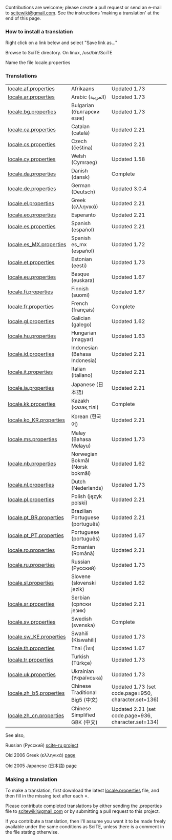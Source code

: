 
Contributions are welcome; please create a pull request or send an e-mail to scitewiki@gmail.com. See the instructions 'making a translation' at the end of this page.

### How to install a translation

Right click on a link below and select "Save link as..."

Browse to SciTE directory. On linux, /usr/bin/SciTE

Name the file locale.properties

### Translations

|   |  | |
| ------------- | ------------- | ------------- |
| [locale.af.properties](https://raw.githubusercontent.com/downpoured/scite-files/master/files/files/translations/locale.af.properties) | Afrikaans | Updated 1.73 |
| [locale.ar.properties](https://raw.githubusercontent.com/downpoured/scite-files/master/files/files/translations/locale.ar.properties) | Arabic (العربية) | Updated 1.73 |
| [locale.bg.properties](https://raw.githubusercontent.com/downpoured/scite-files/master/files/files/translations/locale.bg.properties) | Bulgarian (български език) | Updated 1.73 |
| [locale.ca.properties](https://raw.githubusercontent.com/downpoured/scite-files/master/files/files/translations/locale.ca.properties) | Catalan (català) | Updated 2.21 |
| [locale.cs.properties](https://raw.githubusercontent.com/downpoured/scite-files/master/files/files/translations/locale.cs.properties) | Czech (čeština) | Updated 2.21 |
| [locale.cy.properties](https://raw.githubusercontent.com/downpoured/scite-files/master/files/files/translations/locale.cy.properties) | Welsh (Cymraeg) | Updated 1.58 |
| [locale.da.properties](https://raw.githubusercontent.com/downpoured/scite-files/master/files/files/translations/locale.da.properties) | Danish (dansk) | Complete |
| [locale.de.properties](https://raw.githubusercontent.com/downpoured/scite-files/master/files/files/translations/locale.de.properties) | German (Deutsch) | Updated 3.0.4 |
| [locale.el.properties](https://raw.githubusercontent.com/downpoured/scite-files/master/files/files/translations/locale.el.properties) | Greek (ελληνικά) | Updated 2.21 |
| [locale.eo.properties](https://raw.githubusercontent.com/downpoured/scite-files/master/files/files/translations/locale.eo.properties) | Esperanto | Updated 2.21 |
| [locale.es.properties](https://raw.githubusercontent.com/downpoured/scite-files/master/files/files/translations/locale.es.properties) | Spanish (español) | Updated 2.21 |
| [locale.es_MX.properties](https://raw.githubusercontent.com/downpoured/scite-files/master/files/files/translations/locale.es_MX.properties) | Spanish es_mx (español) | Updated 1.72 |
| [locale.et.properties](https://raw.githubusercontent.com/downpoured/scite-files/master/files/files/translations/locale.et.properties) | Estonian (eesti) | Updated 1.73 |
| [locale.eu.properties](https://raw.githubusercontent.com/downpoured/scite-files/master/files/files/translations/locale.eu.properties) | Basque (euskara) | Updated 1.67 |
| [locale.fi.properties](https://raw.githubusercontent.com/downpoured/scite-files/master/files/files/translations/locale.fi.properties) | 	Finnish (suomi) | Updated 1.67 |
| [locale.fr.properties](https://raw.githubusercontent.com/downpoured/scite-files/master/files/files/translations/locale.fr.properties) | French (français) | Complete |
| [locale.gl.properties](https://raw.githubusercontent.com/downpoured/scite-files/master/files/files/translations/locale.gl.properties) | Galician (galego) | Updated 1.62 |
| [locale.hu.properties](https://raw.githubusercontent.com/downpoured/scite-files/master/files/files/translations/locale.hu.properties) | Hungarian (magyar) | Updated 1.63 |
| [locale.id.properties](https://raw.githubusercontent.com/downpoured/scite-files/master/files/files/translations/locale.id.properties) | Indonesian (Bahasa Indonesia) | Updated 2.21 |
| [locale.it.properties](https://raw.githubusercontent.com/downpoured/scite-files/master/files/files/translations/locale.it.properties) | Italian (italiano) | Updated 2.21 |
| [locale.ja.properties](https://raw.githubusercontent.com/downpoured/scite-files/master/files/files/translations/locale.ja.properties) | Japanese (日本語) | Updated 2.21 |
| [locale.kk.properties](https://raw.githubusercontent.com/downpoured/scite-files/master/files/files/translations/locale.kk.properties) | Kazakh (қазақ тілі) | Complete |
| [locale.ko_KR.properties](https://raw.githubusercontent.com/downpoured/scite-files/master/files/files/translations/locale.ko_KR.properties) | Korean (한국어) | Updated 2.21 |
| [locale.ms.properties](https://raw.githubusercontent.com/downpoured/scite-files/master/files/files/translations/locale.ms.properties) | Malay (Bahasa Melayu) | Updated 1.73 |
| [locale.nb.properties](https://raw.githubusercontent.com/downpoured/scite-files/master/files/files/translations/locale.nb.properties) | Norwegian Bokmål (Norsk bokmål) | Updated 1.62 |
| [locale.nl.properties](https://raw.githubusercontent.com/downpoured/scite-files/master/files/files/translations/locale.nl.properties) | Dutch (Nederlands) | Updated 1.73 |
| [locale.pl.properties](https://raw.githubusercontent.com/downpoured/scite-files/master/files/files/translations/locale.pl.properties) | Polish (język polski) | Updated 2.21 |
| [locale.pt_BR.properties](https://raw.githubusercontent.com/downpoured/scite-files/master/files/files/translations/locale.pt_BR.properties) | Brazilian Portuguese (português) | Updated 2.21 |
| [locale.pt_PT.properties](https://raw.githubusercontent.com/downpoured/scite-files/master/files/files/translations/locale.pt_PT.properties) | Portuguese (português) | Updated 1.67 |
| [locale.ro.properties](https://raw.githubusercontent.com/downpoured/scite-files/master/files/files/translations/locale.ro.properties) | Romanian (Română) | Updated 2.21 |
| [locale.ru.properties](https://raw.githubusercontent.com/downpoured/scite-files/master/files/files/translations/locale.ru.properties) | Russian (Русский) | Updated 1.73 |
| [locale.sl.properties](https://raw.githubusercontent.com/downpoured/scite-files/master/files/files/translations/locale.sl.properties) | Slovene (slovenski jezik) | Updated 1.62 |
| [locale.sr.properties](https://raw.githubusercontent.com/downpoured/scite-files/master/files/files/translations/locale.sr.properties) | Serbian (српски језик) | Updated 2.21 |
| [locale.sv.properties](https://raw.githubusercontent.com/downpoured/scite-files/master/files/files/translations/locale.sv.properties) | Swedish (svenska) | Complete |
| [locale.sw_KE.properties](https://raw.githubusercontent.com/downpoured/scite-files/master/files/files/translations/locale.sw_KE.properties) | Swahili (Kiswahili) | Updated 1.73 |
| [locale.th.properties](https://raw.githubusercontent.com/downpoured/scite-files/master/files/files/translations/locale.th.properties) | Thai (ไทย) | Updated 1.67 |
| [locale.tr.properties](https://raw.githubusercontent.com/downpoured/scite-files/master/files/files/translations/locale.tr.properties) | Turkish (Türkçe) | Updated 1.73 |
| [locale.uk.properties](https://raw.githubusercontent.com/downpoured/scite-files/master/files/files/translations/locale.uk.properties) | Ukrainian (Українська) | Updated 1.73 |
| [locale.zh_b5.properties](https://raw.githubusercontent.com/downpoured/scite-files/master/files/files/translations/locale.zh_b5.properties) | Chinese Traditional Big5 (中文) | Updated 1.73 (set code.page=950, character.set=136) |
| [locale.zh_cn.properties](https://raw.githubusercontent.com/downpoured/scite-files/master/files/files/translations/locale.zh_cn.properties) | Chinese Simplified GBK (中文) | Updated 2.21 (set code.page=936, character.set=134) |


See also,

Russian (Русский) [scite-ru project](http://scite-ru.bitbucket.org)

Old 2006 Greek (ελληνικά) [page](http://web.archive.org/web/20071012092151/http://scite.hellug.gr/)

Old 2005 Japanese (日本語) [page](http://h12u.com/scixx/about162plusjpn.html)

### Making a translation

To make a translation, first download the latest [locale.properties](http://www.scintilla.org/locale.properties) file, and then fill in the missing text after each =. 

Please contribute completed translations by either sending the .properties file to scitewiki@gmail.com or by submitting a pull request to this project.

If you contribute a translation, then I'll assume you want it to be made freely available under the same conditions as SciTE, unless there is a comment in the file stating otherwise.


